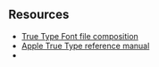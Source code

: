










## Resources

- [True Type Font file composition](https://docs.fileformat.com/fr/font/ttf/)
- [Apple True Type reference manual](https://developer.apple.com/fonts/TrueType-Reference-Manual/RM06/Chap6.html)
- 

